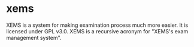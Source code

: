 # xems
XEMS is a system for making examination process much more easier. It is licensed under GPL v3.0. 
XEMS is a recursive acronym for "XEMS's exam management system".
